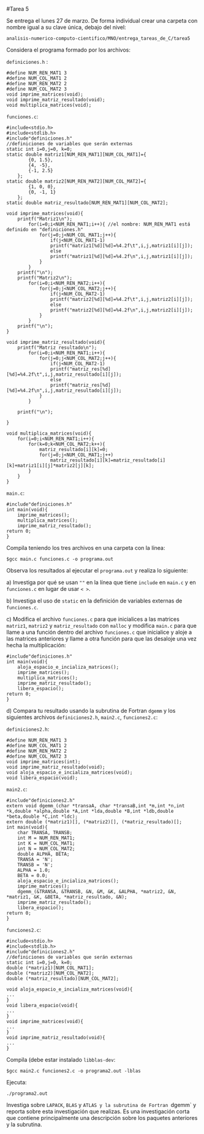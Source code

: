 #Tarea 5

Se entrega el lunes 27 de marzo. De forma individual crear una carpeta con nombre igual a su clave única, debajo del nivel: 

```
analisis-numerico-computo-cientifico/MNO/entrega_tareas_de_C/tarea5
```

Considera el programa formado por los archivos:

`definiciones.h` :

```
#define NUM_REN_MAT1 3
#define NUM_COL_MAT1 2
#define NUM_REN_MAT2 2
#define NUM_COL_MAT2 3 
void imprime_matrices(void);
void imprime_matriz_resultado(void);
void multiplica_matrices(void);
```

`funciones.c`:

```
#include<stdio.h>
#include<stdlib.h>
#include"definiciones.h"
//definiciones de variables que serán externas
static int i=0,j=0, k=0;
static double matriz1[NUM_REN_MAT1][NUM_COL_MAT1]={
        {0, 1.5},
        {4, -5},
        {-1, 2.5}
    };
static double matriz2[NUM_REN_MAT2][NUM_COL_MAT2]={
        {1, 0, 0},
        {0, -1, 1}
    };
static double matriz_resultado[NUM_REN_MAT1][NUM_COL_MAT2];

void imprime_matrices(void){
	printf("Matriz1\n");
		for(i=0;i<NUM_REN_MAT1;i++){ //el nombre: NUM_REN_MAT1 está definido en "definiciones.h"
			for(j=0;j<NUM_COL_MAT1;j++){
				if(j<NUM_COL_MAT1-1)
				printf("matriz1[%d][%d]=%4.2f\t",i,j,matriz1[i][j]);
				else
				printf("matriz1[%d][%d]=%4.2f\n",i,j,matriz1[i][j]);
			}
		}
	printf("\n");
	printf("Matriz2\n");
		for(i=0;i<NUM_REN_MAT2;i++){
			for(j=0;j<NUM_COL_MAT2;j++){
				if(j<NUM_COL_MAT2-1)
				printf("matriz2[%d][%d]=%4.2f\t",i,j,matriz2[i][j]);
				else
				printf("matriz2[%d][%d]=%4.2f\n",i,j,matriz2[i][j]);
			}
		}
	printf("\n");
}

void imprime_matriz_resultado(void){
	printf("Matriz resultado\n");
		for(i=0;i<NUM_REN_MAT1;i++){
			for(j=0;j<NUM_COL_MAT2;j++){
				if(j<NUM_COL_MAT2-1)
				printf("matriz_res[%d][%d]=%4.2f\t",i,j,matriz_resultado[i][j]);
				else
				printf("matriz_res[%d][%d]=%4.2f\n",i,j,matriz_resultado[i][j]);
			}
		}

	printf("\n");

}

void multiplica_matrices(void){
	for(i=0;i<NUM_REN_MAT1;i++){
		for(k=0;k<NUM_COL_MAT2;k++){
	 		matriz_resultado[i][k]=0;
 			for(j=0;j<NUM_COL_MAT1;j++)
  				matriz_resultado[i][k]=matriz_resultado[i][k]+matriz1[i][j]*matriz2[j][k];
		}
	}
}

```

`main.c`:

```
#include"definiciones.h"
int main(void){
    imprime_matrices();
    multiplica_matrices();
    imprime_matriz_resultado();
return 0;
}
```

Compila teniendo los tres archivos en una carpeta con la línea:

```
$gcc main.c funciones.c -o programa.out
```

Observa los resultados al ejecutar el `programa.out` y realiza lo siguiente:

a) Investiga por qué se usan `""` en la línea que tiene `include` en `main.c` y en `funciones.c` en lugar de usar `< >`. 

b) Investiga el uso de `static` en la definición de variables externas de `funciones.c`.

c) Modifica el archivo `funciones.c` para que inicialices a las matrices `matriz1`, `matriz2` y `matriz_resultado` con `malloc` y modifica `main.c` para que llame a una función dentro del archivo `funciones.c` que inicialice y aloje a las matrices anteriores y llame a otra función para que las desaloje una vez hecha la multiplicación: 

```
#include"definiciones.h"
int main(void){
    aloja_espacio_e_incializa_matrices();
    imprime_matrices();
    multiplica_matrices();
    imprime_matriz_resultado();
    libera_espacio();
return 0;
}

```

d) Compara tu resultado usando la subrutina de Fortran `dgemm` y los siguientes archivos `definiciones2.h`, `main2.c`, `funciones2.c`:

`definiciones2.h`:

```
#define NUM_REN_MAT1 3
#define NUM_COL_MAT1 2
#define NUM_REN_MAT2 2
#define NUM_COL_MAT2 3 
void imprime_matrices(int);
void imprime_matriz_resultado(void);
void aloja_espacio_e_incializa_matrices(void);
void libera_espacio(void);
```


`main2.c`:

```
#include"definiciones2.h"
extern void dgemm_(char *transaA, char *transaB,int *m,int *n,int *k,double *alpha,double *A,int *lda,double *B,int *ldb,double *beta,double *C,int *ldc);
extern double (*matriz1)[], (*matriz2)[], (*matriz_resultado)[];
int main(void){
    char TRANSA, TRANSB;
    int M = NUM_REN_MAT1;
    int K = NUM_COL_MAT1;
    int N = NUM_COL_MAT2;
    double ALPHA, BETA;
    TRANSA = 'N';
    TRANSB = 'N';
    ALPHA = 1.0;
    BETA = 0.0;
    aloja_espacio_e_incializa_matrices();
    imprime_matrices();
    dgemm_(&TRANSA, &TRANSB, &N, &M, &K, &ALPHA, *matriz2, &N, *matriz1, &K, &BETA, *matriz_resultado, &N);
    imprime_matriz_resultado();
    libera_espacio();
return 0;
}
```

`funciones2.c`:

```
#include<stdio.h>
#include<stdlib.h>
#include"definiciones2.h" 
//definiciones de variables que serán externas
static int i=0,j=0, k=0;
double (*matriz1)[NUM_COL_MAT1];
double (*matriz2)[NUM_COL_MAT2];
double (*matriz_resultado)[NUM_COL_MAT2];

void aloja_espacio_e_incializa_matrices(void){
...
}
void libera_espacio(void){
... 
}
void imprime_matrices(void){
...
}
void imprime_matriz_resultado(void){
...
}

```


Compila (debe estar instalado `libblas-dev`:

```
$gcc main2.c funciones2.c -o programa2.out -lblas
```

Ejecuta:

```
./programa2.out
```

Investiga sobre `LAPACK`, `BLAS` y `ATLAS y la subrutina de Fortran `dgemm` y reporta sobre esta investigación que realizas. Es una investigación corta que contiene principalmente una descripción sobre los paquetes anteriores y la subrutina.

